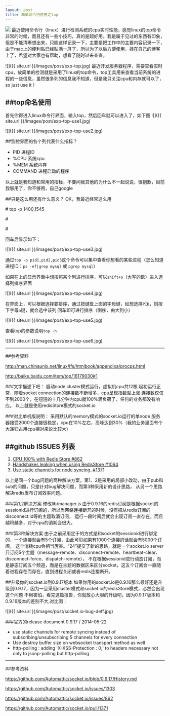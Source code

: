 ```yaml
---
layout: post
title: 简单命令行使用之top
---
```

<img src="{{ site.url }}/images/post/exp-top.jpg" class="excerpt">
最近使用命令行（linux）进行检测系统的cpu实时性能，感觉linux的top命令非常的时候，而且还有一些小技巧，真的是超好用。我是属于见过的东西有印象，但是不能清晰想出来，只能这样记录一下，主要是把工作中的主要内容记录一下，由于mac上的便利贴已经贴满一屏了，所以为了以后方便使用，挂在自己的博客上了，希望对大家也有帮助，想看了随时过来查查。

<!-- ## -->

![]({{ site.url }}/images/post/exp-top.jpg)
最近开发服务器程序，需要查看实时cpu，故简单的检测就是采用了linux的top命令，top工具用来查看当前系统的进程的一些信息，虽然很多列的信息我不知道，但是我只关注cpu和内存就可以了，so just use it！

##top命名使用
------------------------------------
首先你得进入linux命令行界面，输入top，然后回车就可以进入了，如下图
![]({{ site.url }}/images/post/exp-top-use1.jpg)

![]({{ site.url }}/images/post/exp-top-use2.jpg)

##监控界面的各个列代表什么指标？
*	PID         进程ID
*	%CPU        系统cpu
*	%MEM        系统内存
*	COMMAND     进程启动的程序

以上就是我知道和常用的指标，不要问我其他的为什么不一起说说，很抱歉，目前我够用了，你不够用，自己google

##只是这么用还有什么意义？
OK，我最近经常这么用

\# top -p 1400,1545

\#

\#


回车后显示如下：

![]({{ site.url }}/images/post/exp-top-use3.jpg)

通过` top -p pid1,pid2,pid3 `这个命令可以集中查看你想看的某些进程（怎么知道进程ID：`ps -ef|grep mysql` 或 `pgrep mysql`）

如果在上的显示界面中想按照某个列进行排序，可以`shift+o`（大写的欧）进入选择列排序界面

![]({{ site.url }}/images/post/exp-top-use4.jpg)

在界面上，可以根据选择要排序，通过按键盘上面的字母键，如想选择`PID`，则按下字母` a `键，就会选中该列
回车即可进行排序（倒序，由大到小）

![]({{ site.url }}/images/post/exp-top-use5.jpg)

查看top的参数说明`top -h`

![]({{ site.url }}/images/post/exp-top-use6.jpg)



---
##参考资料

<http://man.chinaunix.net/linux/lfs/htmlbook/appendixa/procps.html>

<http://baike.baidu.com/item/top/16179030#1>












###文字描述下吧：
启动node cluster模式运行，虚拟机cpu共12核
起初运行正常，随着socket connection的连接数不断增多，cpu呈现指数型上涨
连接数仅仅不到2000个，在短短的十几分钟内cpu就100%满负荷了，任何的业务都没有响应。
以上就是使用redisStore模式的socket.io

###对比单机版说明：
采用默认的memory模式的socket.io运行的单node
服务器接受2000个连接很稳定，cpu在10%左右，高峰达到30%（我的业务里面有个大递归占用cpu相对来说比较大）
   
##github ISSUES 列表
------------------------------------
1.	[CPU 100% with Redis Store #862](https://github.com/Automattic/socket.io/issues/862)
2.	[Handshakes leaking when using RedisStore #1064](https://github.com/Automattic/socket.io/pull/1064/files)
3.	[Use static channels for node syncing. #1371](https://github.com/Automattic/socket.io/pull/1371/files)

以上是同一个bug问题的两种解决方案，第1、2是采用的局部小改动，由于pub和sub的问题，只是针对bug解决问题，而第3种采用新的设计思路，
从另一个思路解决redis发布订阅效率问题。

###第1,2解决方案
修改lib/manager.js
由于0.9.16的redis订阅是根据socket的sessionid进行订阅的，所以当网络连接断开的时候，没有把从redis订阅的disconnect:id等的主题取消订阅，
运行一段时间后就会出现订阅一直存在，而且越积越多，对于cpu的消耗会很大。

###第3种解决方案
由于之前采用定于的方式是和socket的sessionid进行绑定的，一个连接就会有5个订阅，由此可见如果有1000个连接的话就会有5000个订阅，
这个消耗cpu会相当厉害。“24”提交了新的思路，就是一个socket.io server只订阅5个主题（message-remote、disconnect-remote、heartbeat-clear、disconnect-force、dispatch-remote），
不在根据sessionid进行动态订阅，而是静态订阅五个频道，而是在主题的数据区来区分socket，这五个订阅会一直随着进程存在而存在，直到进程关闭或者redis连接断开。


##升级你的socket.io到0.9.17版本
如果你用的socket.io是0.9.16那么最好还是升级到0.9.17，因为一旦采用cluster模式和socket.io的redisStore模式，必然会出现这个问题
不用害怕，看完这篇报告，你就放心大胆的升级吧，因为0.9.17版本和0.9.16版本的差别不大,对比图：

![]({{ site.url }}/images/post/socket.io-bug-deff.jpg)

###官方的release document 0.9.17 / 2014-05-22
*	use static channels for remote syncing instead of subscribing/unsubscribing 5 channels for every connection
*	Use destroy buffer size on websocket transport method as well
*	http-polling : adding 'X-XSS-Protection : 0;' to headers necessary not only to jsonp-polling but http-polling



---
##参考资料

<https://github.com/Automattic/socket.io/blob/0.9.17/History.md>

<https://github.com/Automattic/socket.io/issues/1303>

<https://github.com/Automattic/socket.io/issues/862>

<https://github.com/Automattic/socket.io/pull/1371>

















